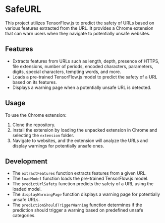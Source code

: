 # SafeURL

This project utilizes TensorFlow.js to predict the safety of URLs based on various features extracted from the URL. It provides a Chrome extension that can warn users when they navigate to potentially unsafe websites.

## Features

- Extracts features from URLs such as length, depth, presence of HTTPS, file extensions, number of periods, encoded characters, parameters, digits, special characters, tempting words, and more.
- Loads a pre-trained TensorFlow.js model to predict the safety of a URL based on its features.
- Displays a warning page when a potentially unsafe URL is detected.

## Usage

To use the Chrome extension:

1. Clone the repository.
2. Install the extension by loading the unpacked extension in Chrome and selecting the `extension` folder.
3. Navigate to websites, and the extension will analyze the URLs and display warnings for potentially unsafe ones.

## Development

- The `extractFeatures` function extracts features from a given URL.
- The `loadModel` function loads the pre-trained TensorFlow.js model.
- The `predictUrlSafety` function predicts the safety of a URL using the loaded model.
- The `displayWarningPage` function displays a warning page for potentially unsafe URLs.
- The `predictionShouldTriggerWarning` function determines if the prediction should trigger a warning based on predefined unsafe categories.

